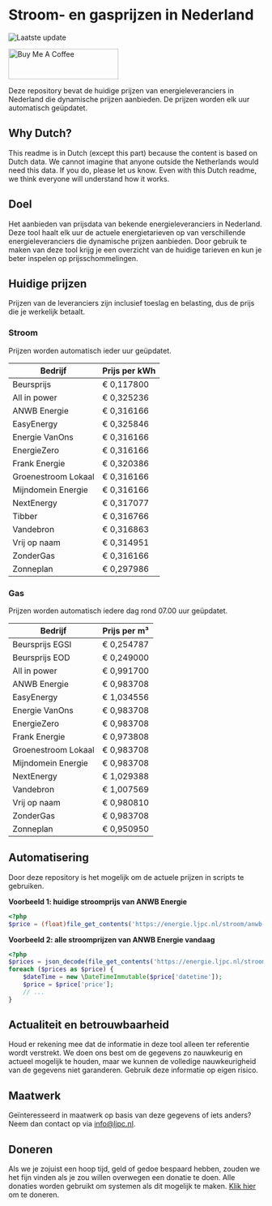 # Stroom- en gasprijzen in Nederland

![Laatste update](https://img.shields.io/badge/laatste%20update-2023--06--07%2020%3A00%20CET-brightgreen)

<a href="https://www.buymeacoffee.com/Lars-" target="_blank"><img src="https://cdn.buymeacoffee.com/buttons/v2/default-orange.png" alt="Buy Me A Coffee" height="60" style="height: 60px !important;width: 217px !important;" ></a>

Deze repository bevat de huidige prijzen van energieleveranciers in Nederland die dynamische prijzen aanbieden. De prijzen worden elk uur automatisch geüpdatet.

## Why Dutch?

This readme is in Dutch (except this part) because the content is based on Dutch data. We cannot imagine that anyone outside the Netherlands would need this data. If you do, please let us know. Even with this Dutch readme, we think
everyone will understand how it works.

## Doel

Het aanbieden van prijsdata van bekende energieleveranciers in Nederland. Deze tool haalt elk uur de actuele energietarieven op van verschillende energieleveranciers die dynamische prijzen aanbieden. Door gebruik te maken van deze tool
krijg je een overzicht van de huidige tarieven en kun je beter inspelen op prijsschommelingen.

## Huidige prijzen

Prijzen van de leveranciers zijn inclusief toeslag en belasting, dus de prijs die je werkelijk betaalt.

### Stroom

Prijzen worden automatisch ieder uur geüpdatet.

 Bedrijf | Prijs per kWh 
---------|---------------
Beursprijs | € 0,117800
All in power | € 0,325236
ANWB Energie | € 0,316166
EasyEnergy | € 0,325846
Energie VanOns | € 0,316166
EnergieZero | € 0,316166
Frank Energie | € 0,320386
Groenestroom Lokaal | € 0,316166
Mijndomein Energie | € 0,316166
NextEnergy | € 0,317077
Tibber | € 0,316766
Vandebron | € 0,316863
Vrij op naam | € 0,314951
ZonderGas | € 0,316166
Zonneplan | € 0,297986


### Gas

Prijzen worden automatisch iedere dag rond 07.00 uur geüpdatet.

 Bedrijf | Prijs per m³ 
---------|--------------
Beursprijs EGSI | € 0,254787
Beursprijs EOD | € 0,249000
All in power | € 0,991700
ANWB Energie | € 0,983708
EasyEnergy | € 1,034556
Energie VanOns | € 0,983708
EnergieZero | € 0,983708
Frank Energie | € 0,973808
Groenestroom Lokaal | € 0,983708
Mijndomein Energie | € 0,983708
NextEnergy | € 1,029388
Vandebron | € 1,007569
Vrij op naam | € 0,980810
ZonderGas | € 0,983708
Zonneplan | € 0,950950


## Automatisering

Door deze repository is het mogelijk om de actuele prijzen in scripts te gebruiken.

**Voorbeeld 1: huidige stroomprijs van ANWB Energie**

```php
<?php
$price = (float)file_get_contents('https://energie.ljpc.nl/stroom/anwb-energie-nu.txt');

```

**Voorbeeld 2: alle stroomprijzen van ANWB Energie vandaag**

```php
<?php
$prices = json_decode(file_get_contents('https://energie.ljpc.nl/stroom/all-in-power-vandaag.json'),true);
foreach ($prices as $price) {
    $dateTime = new \DateTimeImmutable($price['datetime']);
    $price = $price['price'];
    // ...
}
```

## Actualiteit en betrouwbaarheid

Houd er rekening mee dat de informatie in deze tool alleen ter referentie wordt verstrekt. We doen ons best om de gegevens zo nauwkeurig en actueel mogelijk te houden, maar we kunnen de volledige nauwkeurigheid van de gegevens niet
garanderen. Gebruik deze informatie op eigen risico.

## Maatwerk

Geïnteresseerd in maatwerk op basis van deze gegevens of iets anders? Neem dan contact op
via [info@ljpc.nl](mailto:info@ljpc.nl?subject=Energie%20prijzen).

## Doneren

Als we je zojuist een hoop tijd, geld of gedoe bespaard hebben, zouden we het fijn vinden als je zou willen overwegen een
donatie te doen. Alle donaties worden gebruikt om systemen als dit mogelijk te
maken. [Klik hier](https://www.buymeacoffee.com/Lars-) om te doneren.
